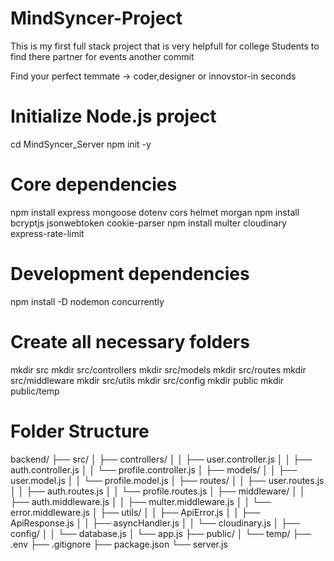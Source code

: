 # MindSyncer-Project
This is my first full stack project that is very helpfull for college Students to find there partner for events
another commit



Find your perfect temmate -> coder,designer or innovstor-in seconds




# Initialize Node.js project

cd MindSyncer_Server
npm init -y

# Core dependencies
npm install express mongoose dotenv cors helmet morgan
npm install bcryptjs jsonwebtoken cookie-parser
npm install multer cloudinary express-rate-limit

# Development dependencies
npm install -D nodemon concurrently



# Create all necessary folders
mkdir src
mkdir src/controllers
mkdir src/models
mkdir src/routes
mkdir src/middleware
mkdir src/utils
mkdir src/config
mkdir public
mkdir public/temp



# Folder Structure


backend/
├── src/
│   ├── controllers/
│   │   ├── user.controller.js
│   │   ├── auth.controller.js
│   │   └── profile.controller.js
│   ├── models/
│   │   ├── user.model.js
│   │   └── profile.model.js
│   ├── routes/
│   │   ├── user.routes.js
│   │   ├── auth.routes.js
│   │   └── profile.routes.js
│   ├── middleware/
│   │   ├── auth.middleware.js
│   │   ├── multer.middleware.js
│   │   └── error.middleware.js
│   ├── utils/
│   │   ├── ApiError.js
│   │   ├── ApiResponse.js
│   │   ├── asyncHandler.js
│   │   └── cloudinary.js
│   ├── config/
│   │   └── database.js
│   └── app.js
├── public/
│   └── temp/
├── .env
├── .gitignore
├── package.json
└── server.js          